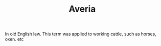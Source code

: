 ---
title: Averia
permalink: "/definitions/averia.html"
body: In old English law. This term was applied to working cattle, such as horses,
  oxen. etc
published_at: '2018-07-07'
layout: post
---